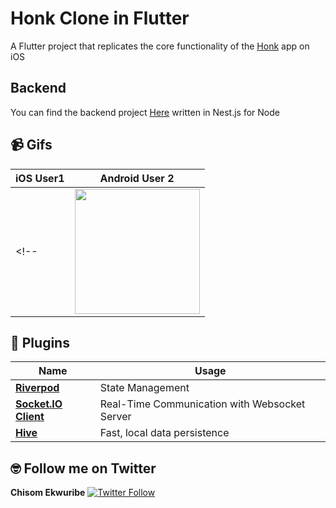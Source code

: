 # Honk Clone in Flutter

A Flutter project that replicates the core functionality of the [Honk](https://honk.me/) app on iOS


## Backend

You can find the backend project [Here](https://github.com/SanchezQb/honk-clone-nestjs) written in Nest.js for Node


## 📹 Gifs

| iOS User1 | Android User 2 |
|------|-------|
<!-- |<img src="screenshots/screen1.gif" width="200">|<img src="screenshots/screen2.gif" width="200">| -->

## 🔌 Plugins
| Name | Usage |
|------|-------|
|[**Riverpod**](https://riverpod.dev)| State Management|
|[**Socket.IO Client**](https://pub.dev/packages/socket_io_client)| Real-Time Communication with Websocket Server|
|[**Hive**](https://docs.hivedb.dev/#/)| Fast, local data persistence|


## 🤓 Follow me on Twitter
**Chisom Ekwuribe** [![Twitter Follow](https://img.shields.io/twitter/follow/root_sanchez.svg?style=social)](https://twitter.com/root_sanchez)